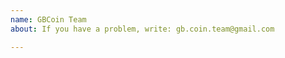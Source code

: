```yaml
---
name: GBCoin Team
about: If you have a problem, write: gb.coin.team@gmail.com

---
```


<!-- This is a user support issue -->
